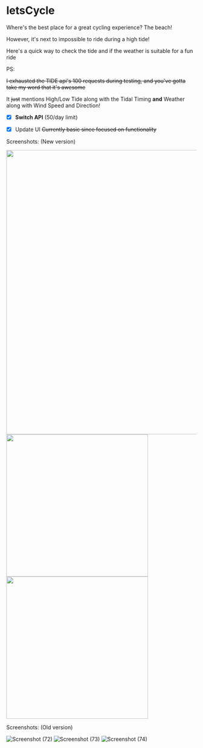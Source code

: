 
# letsCycle #


Where's the best place for a great cycling experience? The beach!

However, it's next to impossible to ride during a high tide!

Here's a quick way to check the tide and if the weather is suitable for a fun ride

PS:

~~I exhausted the TIDE api's 100 requests during testing, and you've gotta take my word that it's awesome~~

It ~~just~~ mentions High/Low Tide along with the Tidal Timing **and** Weather along with Wind Speed and Direction!


- [x] **Switch API** (50/day limit)
- [x] Update UI ~~Currently basic since focused on functionality~~


Screenshots: (New version)

<img src="https://user-images.githubusercontent.com/81745636/119188732-b3d7ed00-ba98-11eb-9e46-070524f67853.png" width="750">
<img src="https://user-images.githubusercontent.com/81745636/119190728-5beeb580-ba9b-11eb-9e45-44f9a65f0830.jpg" width="375">
<img src="https://user-images.githubusercontent.com/81745636/119190734-5db87900-ba9b-11eb-9746-7e77ea9e1fd4.jpg" width="375">


Screenshots: (Old version)

![Screenshot (72)](https://user-images.githubusercontent.com/81745636/117132815-faeb9000-adc0-11eb-91c5-86df436b5051.png)
![Screenshot (73)](https://user-images.githubusercontent.com/81745636/117132820-fd4dea00-adc0-11eb-9127-b890a26fbbd6.png)
![Screenshot (74)](https://user-images.githubusercontent.com/81745636/117132823-ff17ad80-adc0-11eb-93bc-6be9a48bae0b.png)

